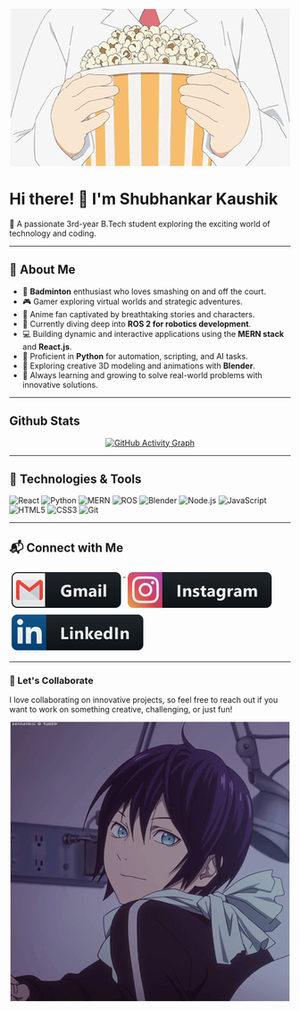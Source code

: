 <p align="center">
    <img src="gif/02.gif" alt="gmail">
</p>

# Hi there! 👋 I'm Shubhankar Kaushik  

🚀 A passionate 3rd-year B.Tech student exploring the exciting world of technology and coding.  

---

## 🌟 About Me  
- 🏸 **Badminton** enthusiast who loves smashing on and off the court.  
- 🎮 Gamer exploring virtual worlds and strategic adventures.  
- 🌸 Anime fan captivated by breathtaking stories and characters.  
- 🔭 Currently diving deep into **ROS 2 for robotics development**.  
- 💻 Building dynamic and interactive applications using the **MERN stack** and **React.js**.  
- 🐍 Proficient in **Python** for automation, scripting, and AI tasks.  
- 🎨 Exploring creative 3D modeling and animations with **Blender**.  
- 🌱 Always learning and growing to solve real-world problems with innovative solutions.

---

## Github Stats

<p align="center">
  <!-- First Pair of Stats -->

<a href="https://github.com/Punosie">
    <img src="https://github-readme-activity-graph.vercel.app/graph?username=Punosie&bg_color=150034&color=9BE8E9&line=8c52ff&point=F3A7FF&area=true&hide_border=true" alt="GitHub Activity Graph" />
  </a>
</p>

---

## 🔧 Technologies & Tools  
![React](https://img.shields.io/badge/-React-61DAFB?style=flat-square&logo=react&logoColor=black) ![Python](https://img.shields.io/badge/-Python-3776AB?style=flat-square&logo=python&logoColor=white) ![MERN](https://img.shields.io/badge/-MERN-4CAF50?style=flat-square&logo=mongodb&logoColor=white) ![ROS](https://img.shields.io/badge/-ROS-22314E?style=flat-square&logo=ros&logoColor=white) ![Blender](https://img.shields.io/badge/-Blender-F5792A?style=flat-square&logo=blender&logoColor=white) ![Node.js](https://img.shields.io/badge/-Node.js-339933?style=flat-square&logo=node.js&logoColor=white) ![JavaScript](https://img.shields.io/badge/-JavaScript-F7DF1E?style=flat-square&logo=javascript&logoColor=black) ![HTML5](https://img.shields.io/badge/-HTML5-E34F26?style=flat-square&logo=html5&logoColor=white) ![CSS3](https://img.shields.io/badge/-CSS3-1572B6?style=flat-square&logo=css3&logoColor=white) ![Git](https://img.shields.io/badge/-Git-F05032?style=flat-square&logo=git&logoColor=white)

---

## 📬 Connect with Me  

<p align="inline">
    <a href="mailto:shubhankar.kaushik2003@gmail.com">
        <img src="svg/social/gmail.svg" alt="gmail" style="vertical-align:top; margin:6px 4px">
    </a>
    <a href="https://www.instagram.com/pun0sie/">
        <img src="svg/social/instagram.svg" alt="instagram" style="vertical-align:top; margin:6px 4px">
    </a>  
    <a href="https://www.linkedin.com/in/shubhankar-kaushik/">
        <img src="svg/social/linkedin.svg" alt="linkedin" style="vertical-align:top; margin:6px 4px">
    </a>  
</p>  

---

### 💬 Let's Collaborate  
I love collaborating on innovative projects, so feel free to reach out if you want to work on something creative, challenging, or just fun!  

<p align="center">
    <img src="gif/01.gif" alt="collaborate">
</p>
